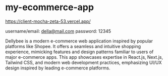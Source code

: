 # my-ecommerce-app

https://client-mocha-zeta-53.vercel.app/

username/email: della@mail.com 
password: 12345


Dellybee is a modern e-commerce web application inspired by popular platforms like Shopee. It offers a seamless and intuitive shopping experience, mimicking features and design patterns familiar to users of major e-commerce apps. This app showcases expertise in React.js, Next.js, Tailwind CSS, and modern web development practices, emphasizing UI/UX design inspired by leading e-commerce platforms.
